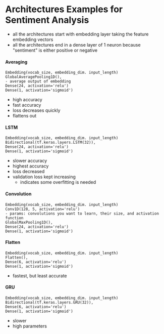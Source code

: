 
# Architectures Examples for Sentiment Analysis
- all the architectures start with embedding layer taking the feature embedding vectors
- all the architectures end in a dense layer of 1 neuron because "sentiment" is either positive or negative

#### Averaging

    Embedding(vocab_size, embedding_dim. input_length)
    GlobalAveragePooling1D(),
    - average output of embedding
    Dense(24, activation='relu')
    Dense(1, activation='sigmoid')
- high accuracy
- fast accuracy
- loss decreases quickly
- flattens out

#### LSTM

    Embedding(vocab_size, embedding_dim. input_length)
    Bidirectional(tf.keras.layers.LSTM(32)),
    Dense(24, activation='relu')
    Dense(1, activation='sigmoid')
- slower accuracy
- highest accuracy
- loss decreased
- validation loss kept increasing
    - indicates some overfitting is needed 


#### Convolution

    Embedding(vocab_size, embedding_dim. input_length)
    Conv1D(128, 5, activation='relu')
    - params: convolutions you want to learn, their size, and activation function
    GlobalMaxPooling1D(),
    Dense(24, activation='relu')
    Dense(1, activation='sigmoid')

#### Flatten

    Embedding(vocab_size, embedding_dim. input_length)
    Flatten(),
    Dense(6, activation='relu')
    Dense(1, activation='sigmoid')
- fastest, but least accurate

#### GRU

    Embedding(vocab_size, embedding_dim. input_length)
    Bidirectional(tf.keras.layers.GRU(32)),
    Dense(6, activation='relu')
    Dense(1, activation='sigmoid')
- slower
- high parameters
